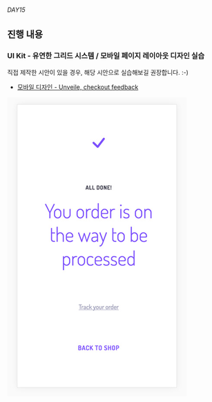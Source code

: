 ###### DAY15

## 진행 내용

### UI Kit - 유연한 그리드 시스템 / 모바일 페이지 레이아웃 디자인 실습

직접 제작한 시안이 있을 경우, 해당 시안으로 실습해보길 권장합니다. :-)

- [모바일 디자인 - Unveile, checkout feedback](../DAY15/unveile-mobile/)

![](../../Assets/unveile-checkout-feedback.jpg)